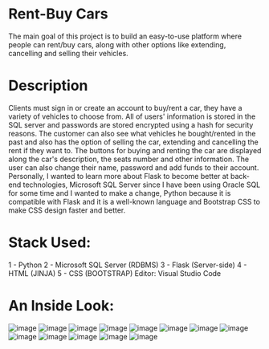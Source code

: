 # Rent-Buy Cars 
The main goal of this project is to build an easy-to-use platform where people can rent/buy cars, along with other options like extending, cancelling and selling their vehicles. 
# Description
Clients must sign in or create an account to buy/rent a car, they have a variety of vehicles to choose from. All of users' information is stored in the SQL server and passwords are stored encrypted using a hash for security reasons. The customer can also see what vehicles he bought/rented in the past and also has the option of selling the car, extending and cancelling the rent if they want to. The buttons for buying and renting the car are displayed along the car's description, the seats number and other information. The user can also change their name, password and add funds to their account. Personally, I wanted to learn more about Flask to become better at back-end technologies, Microsoft SQL Server since I have been using Oracle SQL for some time and I wanted to make a change, Python because it is compatible with Flask and it is a well-known language and Bootstrap CSS to make CSS design faster and better.
# Stack Used:
1 - Python
2 - Microsoft SQL Server (RDBMS)
3 - Flask (Server-side)
4 - HTML (JINJA)
5 - CSS (BOOTSTRAP)
Editor: Visual Studio Code
# An Inside Look:
![image](https://github.com/mathiasF21/Rent-Buy/assets/107279216/1246e24b-cd88-4bbc-a39f-7f6f40bcc451)
![image](https://github.com/mathiasF21/Rent-Buy/assets/107279216/d276e458-b832-4c66-98bc-6a3cdc4d61a1)
![image](https://github.com/mathiasF21/Rent-Buy/assets/107279216/5de49d26-c56a-42e5-ac67-7840d4ce35ba)
![image](https://github.com/mathiasF21/Rent-Buy/assets/107279216/ff34642c-5731-42db-bdb0-8ba60ceb48de)
![image](https://github.com/mathiasF21/Rent-Buy/assets/107279216/c814522a-9c70-4fa7-91e7-3cefaa2253a2)
![image](https://github.com/mathiasF21/Rent-Buy/assets/107279216/81d7d6fb-5cc7-4d35-aaf6-914cf9aa459a)
![image](https://github.com/mathiasF21/Rent-Buy/assets/107279216/3fe59d4d-ef09-4895-a339-2c3c23638c7f)
![image](https://github.com/mathiasF21/Rent-Buy/assets/107279216/03a3d87a-9b49-4c8a-a128-4af0ff7bd549)
![image](https://github.com/mathiasF21/Rent-Buy/assets/107279216/53d93554-c7cc-42e5-b3b6-569ce22e21a4)
![image](https://github.com/mathiasF21/Rent-Buy/assets/107279216/0aefffa3-58df-412d-a38d-53e5f52ebd07)
![image](https://github.com/mathiasF21/Rent-Buy/assets/107279216/71a9d6bd-e0bb-4b4c-959b-721071823cd2)
![image](https://github.com/mathiasF21/Rent-Buy/assets/107279216/d1d6a458-63e5-45b7-9e99-5ad010a5a3de)
![image](https://github.com/mathiasF21/Rent-Buy/assets/107279216/d2e5cdfc-03ec-4a9d-ab22-5c7e8c964c8e)



